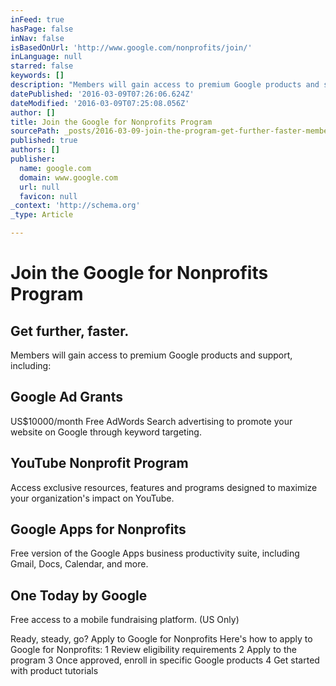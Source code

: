 ```yaml
---
inFeed: true
hasPage: false
inNav: false
isBasedOnUrl: 'http://www.google.com/nonprofits/join/'
inLanguage: null
starred: false
keywords: []
description: "Members will gain access to premium Google products and support, including:\_"
datePublished: '2016-03-09T07:26:06.624Z'
dateModified: '2016-03-09T07:25:08.056Z'
author: []
title: Join the Google for Nonprofits Program
sourcePath: _posts/2016-03-09-join-the-program-get-further-faster-members-will-gain-acc.md
published: true
authors: []
publisher:
  name: google.com
  domain: www.google.com
  url: null
  favicon: null
_context: 'http://schema.org'
_type: Article

---
```

# Join the Google for Nonprofits Program

## Get further, faster. 

Members will gain access to premium Google products and support, including: 

## Google Ad Grants

US$10000/month Free AdWords Search advertising to promote your website on Google through keyword targeting. 

## YouTube Nonprofit Program 

Access exclusive resources, features and programs designed to maximize your organization's impact on YouTube. 

## Google Apps for Nonprofits

Free version of the Google Apps business productivity suite, including Gmail, Docs, Calendar, and more. 

## One Today by Google

Free access to a mobile fundraising platform. (US Only)

Ready, steady, go? Apply to Google for Nonprofits Here's how to apply to Google for Nonprofits: 1 Review eligibility requirements 2 Apply to the program 3 Once approved, enroll in specific Google products 4 Get started with product tutorials